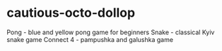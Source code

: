# cautious-octo-dollop

Pong - blue and yellow pong game for beginners 
Snake - classical Kyiv snake game 
Connect 4 - pampushka and galushka game
  